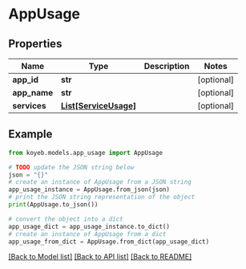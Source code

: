 # AppUsage


## Properties

Name | Type | Description | Notes
------------ | ------------- | ------------- | -------------
**app_id** | **str** |  | [optional] 
**app_name** | **str** |  | [optional] 
**services** | [**List[ServiceUsage]**](ServiceUsage.md) |  | [optional] 

## Example

```python
from koyeb.models.app_usage import AppUsage

# TODO update the JSON string below
json = "{}"
# create an instance of AppUsage from a JSON string
app_usage_instance = AppUsage.from_json(json)
# print the JSON string representation of the object
print(AppUsage.to_json())

# convert the object into a dict
app_usage_dict = app_usage_instance.to_dict()
# create an instance of AppUsage from a dict
app_usage_from_dict = AppUsage.from_dict(app_usage_dict)
```
[[Back to Model list]](../README.md#documentation-for-models) [[Back to API list]](../README.md#documentation-for-api-endpoints) [[Back to README]](../README.md)


